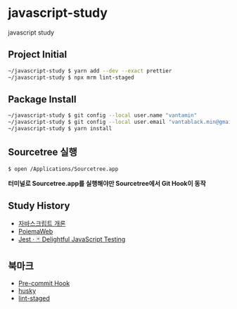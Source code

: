 # javascript-study

javascript study

## Project Initial

```bash
~/javascript-study $ yarn add --dev --exact prettier
~/javascript-study $ npx mrm lint-staged
```

## Package Install

```bash
~/javascript-study $ git config --local user.name "vantamin"
~/javascript-study $ git config --local user.email "vantablack.min@gmail.com"
~/javascript-study $ yarn install
```

## Sourcetree 실행

```bash
$ open /Applications/Sourcetree.app
```

**터미널로 Sourcetree.app를 실행해야만 Sourcetree에서 Git Hook이 동작**

## Study History

- [자바스크립트 개론](https://eloquentjavascript.net/)
- [PoiemaWeb](https://poiemaweb.com/)
- [Jest · 🃏 Delightful JavaScript Testing](https://jestjs.io/)

## 북마크

- [Pre-commit Hook](https://prettier.io/docs/en/precommit.html)
- [husky](https://github.com/typicode/husky)
- [lint-staged](https://github.com/okonet/lint-staged)
